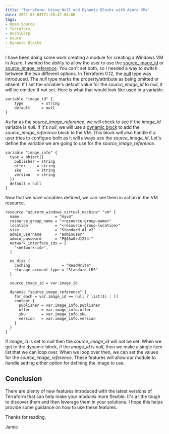 ```yaml
---
title: "Terraform: Using Null and Dynamic Blocks with Azure VMs"
date: 2021-05-03T21:20:47-04:00
tags:
- Open Source
- Terraform
- HashiCorp
- Azure
- Dynamic Blocks
---
```


I have been doing some work creating a module for creating a Windows VM in Azure. I wanted the ability to allow the user to use the [source_image_id](https://registry.terraform.io/providers/hashicorp/azurerm/latest/docs/resources/windows_virtual_machine#source_image_id) or [source_image_reference](https://registry.terraform.io/providers/hashicorp/azurerm/latest/docs/resources/windows_virtual_machine#source_image_reference). You can't set both, so I needed a way to switch between the two different options. In Terraform 0.12, the [null](https://www.terraform.io/docs/language/expressions/types.html#null) type was introduced. The *null* type marks the property/attribute as being omitted or absent. If I set the variable's default value for the *source_image_id* to *null*, it will be omitted if not set. Here is what that would look like used in a variable.

```HCL
variable "image_id" {
    type        = string
    default     = null
}
```

As far as the *source_image_reference*, we will check to see if the *image_id* variable is *null*. If it's *null*, we will use a [dynamic block](https://www.terraform.io/docs/language/expressions/dynamic-blocks.html) to add the *source_image_reference* block to the VM. This block will also handle if a user tries to configure both as it will always use the *source_image_id*. Let's define the variable we are going to use for the *source_image_reference*.

```HCL
variable "image_info" {
  type = object({
    publisher = string
    offer     = string
    sku       = string
    version   = string
  })
  default = null
}
```

Now that we have variables defined, we can see them in action in the VM resource.

```HCL
resource "azurerm_windows_virtual_machine" "vm" {
  name                = "myvm"
  resource_group_name = "<resource-group-name>"
  location            = "<resource-group-location>"
  size                = "Standard_A1_v2"
  admin_username      = "adminuser"
  admin_password      = "P@$$w0rd1234!"
  network_interface_ids = [
    "<network-id>",
  ]

  os_disk {
    caching              = "ReadWrite"
    storage_account_type = "Standard_LRS"
  }

  source_image_id = var.image_id

  dynamic "source_image_reference" {
    for_each = var.image_id == null ? list(1) : []
    content {
      publisher = var.image_info.publisher
      offer     = var.image_info.offer
      sku       = var.image_info.sku
      version   = var.image_info.version
    }
  }
}
```

If *image_id* is set to *null* then the *source_image_id* will not be set. When we get to the dynamic block, if the *image_id* is *null*, then we make a single item list that we can loop over. When we loop over then, we can set the values for the *source_image_reference*. These features will allow our module to handle setting either option for defining the image to use.

## Conclusion

There are plenty of new features introduced with the latest versions of Terraform that can help make your modules more flexible. It's a little tough to discover them and then leverage them in your solutions. I hope this helps provide some guidance on how to use these features.

Thanks for reading,

Jamie

